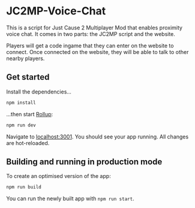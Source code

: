 # JC2MP-Voice-Chat

This is a script for Just Cause 2 Multiplayer Mod that enables proximity voice chat. It comes in two parts: the JC2MP script and the website.

Players will get a code ingame that they can enter on the website to connect. Once connected on the website, they will be able to talk to other nearby players.

## Get started

Install the dependencies...

```bash
npm install
```

...then start [Rollup](https://rollupjs.org):

```bash
npm run dev
```

Navigate to [localhost:3001](http://localhost:3001). You should see your app running. All changes are hot-reloaded.

## Building and running in production mode

To create an optimised version of the app:

```bash
npm run build
```

You can run the newly built app with `npm run start`.